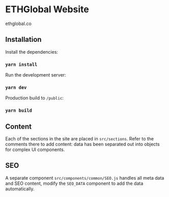 # ETHGlobal Website

ethglobal.co

## Installation

Install the dependencies:

### `yarn install`

Run the development server:

### `yarn dev`

Production build to `/public`:

### `yarn build`

## Content

Each of the sections in the site are placed in `src/sections`. Refer to the comments there to add content: data has been separated out into objects for complex UI components.

## SEO

A separate component `src/components/common/SEO.js` handles all meta data and SEO content, modify the `SEO_DATA` component to add the data automatically.

